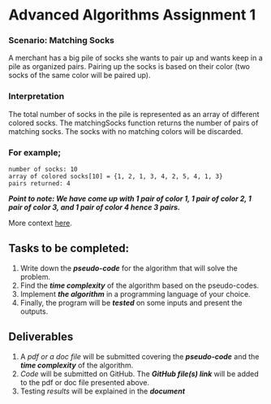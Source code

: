 # Advanced Algorithms Assignment 1

### Scenario: Matching Socks

A merchant has a big pile of socks she wants to pair up and wants keep in a pile as organized pairs. Pairing up the
socks is based on their color (two socks of the same color will be paired up).

### Interpretation

The total number of socks in the pile is represented as an array of different colored socks. The matchingSocks function
returns the number of pairs of matching socks. The socks with no matching colors will be discarded.

### For example;

```
number of socks: 10 
array of colored socks[10] = {1, 2, 1, 3, 4, 2, 5, 4, 1, 3} 
pairs returned: 4
```

**_Point to note: We have come up with 1 pair of color 1, 1 pair of color 2, 1 pair of color 3, and 1 pair of color 4
hence 3 pairs._**

More context [here](https://www.hackerrank.com/challenges/sock-merchant/problem).

## Tasks to be completed:

1. Write down the **_pseudo-code_** for the algorithm that will solve the problem.
2. Find the **_time complexity_** of the algorithm based on the pseudo-codes.
3. Implement **_the algorithm_** in a programming language of your choice.
4. Finally, the program will be **_tested_** on some inputs and present the outputs.

## Deliverables

1. A _pdf or a doc file_ will be submitted covering the **_pseudo-code_** and the **_time complexity_** of the
   algorithm.
2. _Code_ will be submitted on GitHub. The **_GitHub file(s) link_** will be added to the pdf or doc file presented
   above.
3. Testing _results_ will be explained in the **_document_**